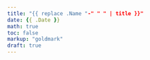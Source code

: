 ```yaml
---
title: "{{ replace .Name "-" " " | title }}"
date: {{ .Date }}
math: true
toc: false
markup: "goldmark"
draft: true
---
```

